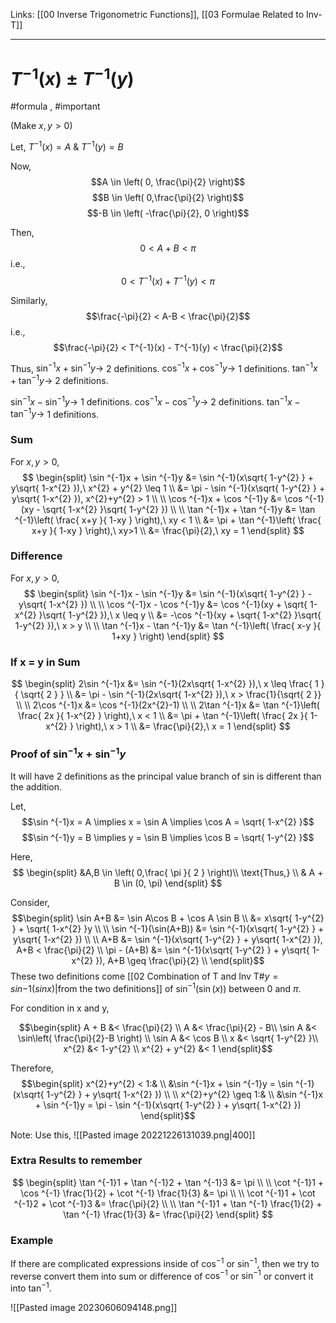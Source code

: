 Links: [[00 Inverse Trigonometric Functions]], [[03 Formulae Related to Inv-T]]
___
# $T^{-1}(x) \pm T^{-1}(y)$
#formula , #important

(Make $x,y > 0$)

Let, $T^{-1}(x) = A\ \&\ T^{-1}(y) = B$

Now, 
$$A \in \left( 0, \frac{\pi}{2} \right)$$
$$B \in \left( 0,\frac{\pi}{2} \right)$$
$$-B \in \left( -\frac{\pi}{2}, 0 \right)$$


Then,
$$0 < A+B < \pi$$
i.e.,
$$0 < T^{-1}(x) + T^{-1}(y) < \pi$$

Similarly,
$$\frac{-\pi}{2} < A-B < \frac{\pi}{2}$$
i.e.,
$$\frac{-\pi}{2} < T^{-1}(x) - T^{-1}(y) < \frac{\pi}{2}$$


Thus,
$\sin ^{-1}x + \sin ^{-1}y \to$ 2 definitions.
$\cos ^{-1}x + \cos ^{-1}y \to$ 1 definitions.
$\tan ^{-1}x + \tan ^{-1}y \to$ 2 definitions.

$\sin ^{-1}x - \sin ^{-1}y \to$ 1 definitions.
$\cos ^{-1}x - \cos ^{-1}y \to$ 2 definitions.
$\tan ^{-1}x - \tan ^{-1}y \to$ 1 definitions.

### Sum
For $x,y > 0$,
$$
\begin{split}
\sin ^{-1}x + \sin ^{-1}y &=  \sin ^{-1}(x\sqrt{ 1-y^{2} } + y\sqrt{ 1-x^{2} }),\ x^{2} + y^{2} \leq 1 \\
&= \pi - \sin ^{-1}(x\sqrt{ 1-y^{2} } + y\sqrt{ 1-x^{2} }), x^{2}+y^{2} > 1 \\
\\
\cos ^{-1}x + \cos ^{-1}y &= \cos ^{-1}(xy - \sqrt{ 1-x^{2} }\sqrt{ 1-y^{2} }) \\
\\
\tan ^{-1}x + \tan ^{-1}y &= \tan ^{-1}\left( \frac{ x+y }{ 1-xy } \right),\ xy < 1 \\
&= \pi + \tan ^{-1}\left( \frac{ x+y }{ 1-xy } \right),\ xy>1 \\
&= \frac{\pi}{2},\ xy = 1
\end{split}
$$

### Difference
For $x,y > 0$,
$$
\begin{split}
\sin ^{-1}x - \sin ^{-1}y &= \sin ^{-1}(x\sqrt{ 1-y^{2} } - y\sqrt{ 1-x^{2} }) \\
\\
\cos ^{-1}x - \cos ^{-1}y &= \cos ^{-1}(xy + \sqrt{ 1-x^{2} }\sqrt{ 1-y^{2} }),\ x \leq y \\
&= -\cos ^{-1}(xy + \sqrt{ 1-x^{2} }\sqrt{ 1-y^{2} }),\ x > y \\
\\
\tan ^{-1}x - \tan ^{-1}y &= \tan ^{-1}\left( \frac{ x-y }{ 1+xy } \right)
\end{split}
$$

### If x = y in Sum
$$
\begin{split}
2\sin ^{-1}x &= \sin ^{-1}(2x\sqrt{ 1-x^{2} }),\ x \leq \frac{ 1 }{ \sqrt{ 2 } } \\
&= \pi - \sin ^{-1}(2x\sqrt{ 1-x^{2} }),\ x > \frac{1}{\sqrt{ 2 }} \\
\\
2\cos ^{-1}x &= \cos ^{-1}(2x^{2}-1) \\
\\
2\tan ^{-1}x &= \tan ^{-1}\left( \frac{ 2x }{ 1-x^{2} } \right),\ x < 1 \\
&= \pi + \tan ^{-1}\left( \frac{ 2x }{ 1-x^{2} } \right),\ x > 1 \\
&= \frac{\pi}{2},\ x = 1
\end{split}
$$

### Proof of $\sin ^{-1}x + \sin ^{-1}y$
It will have 2 definitions as the principal value branch of sin is different than the addition. 


Let, 
$$\sin ^{-1}x = A \implies x = \sin A \implies \cos A = \sqrt{ 1-x^{2} }$$
$$\sin ^{-1}y = B \implies y = \sin B \implies \cos B = \sqrt{ 1-y^{2} }$$

Here,
$$
\begin{split}
&A,B \in \left( 0,\frac{ \pi }{ 2 } \right)\\
\text{Thus,} \\
& A + B \in (0, \pi)
\end{split}
$$

Consider,
$$\begin{split}
\sin A+B &= \sin A\cos B + \cos A \sin B \\ 
&= x\sqrt{ 1-y^{2} } + \sqrt{ 1-x^{2} }y \\ 
\\
\sin ^{-1}(\sin(A+B)) &= \sin ^{-1}(x\sqrt{ 1-y^{2} } + y\sqrt{ 1-x^{2} }) \\ 
\\
A+B &= \sin ^{-1}(x\sqrt{ 1-y^{2} } + y\sqrt{ 1-x^{2} }), A+B < \frac{\pi}{2} \\ 
\pi - (A+B) &= \sin ^{-1}(x\sqrt{ 1-y^{2} } + y\sqrt{ 1-x^{2} }), A+B \geq \frac{\pi}{2} \\ 
\end{split}$$
These two definitions come [[02 Combination of T and Inv T#$y = sin {-1}( sin x)$|from the two definitions]] of $\sin ^{-1}(\sin(x))$ between $0$ and $\pi$.

For condition in x and y,

$$\begin{split}
A + B &< \frac{\pi}{2} \\
A &< \frac{\pi}{2} - B\\
\sin A &< \sin\left( \frac{\pi}{2}-B \right) \\
\sin A &< \cos B \\
x &< \sqrt{ 1-y^{2} }\\
x^{2} &< 1-y^{2} \\
x^{2} + y^{2} &< 1
\end{split}$$


Therefore,
$$\begin{split}
x^{2}+y^{2} < 1:& \\
&\sin ^{-1}x + \sin ^{-1}y = \sin ^{-1}(x\sqrt{ 1-y^{2} } + y\sqrt{ 1-x^{2} }) \\ 
\\
x^{2}+y^{2} \geq 1:& \\
&\sin ^{-1}x + \sin ^{-1}y = \pi - \sin ^{-1}(x\sqrt{ 1-y^{2} } + y\sqrt{ 1-x^{2} }) 
\end{split}$$

Note:
Use this,
![[Pasted image 20221226131039.png|400]]



### Extra Results to remember
$$
\begin{split}
\tan ^{-1}1 + \tan ^{-1}2 + \tan ^{-1}3 &= \pi \\
\\
\cot ^{-1}1 + \cos ^{-1} \frac{1}{2} + \cot ^{-1} \frac{1}{3} &= \pi \\
\\
\cot ^{-1}1 + \cot ^{-1}2 + \cot ^{-1}3 &= \frac{\pi}{2} \\
\\
\tan ^{-1}1 + \tan ^{-1} \frac{1}{2} + \tan ^{-1} \frac{1}{3} &=  \frac{\pi}{2}
\end{split}
$$



### Example
If there are complicated expressions inside of $\cos ^{-1}$ or $\sin ^{-1}$, then we try to reverse convert them into sum or difference of $\cos ^{-1}$ or $\sin ^{-1}$ or convert it into $\tan ^{-1}$.

![[Pasted image 20230606094148.png]]

